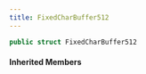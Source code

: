 ```yaml
---
title: FixedCharBuffer512
---
```


```csharp
public struct FixedCharBuffer512
```

#### Inherited Members

